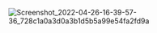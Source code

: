 ![Screenshot_2022-04-26-16-39-57-36_728c1a0a3d0a3b1d5b5a99e54fa2fd9a](https://user-images.githubusercontent.com/45206067/165313362-ba353778-bf35-4320-92a0-94b2d5e8aebd.jpg)

